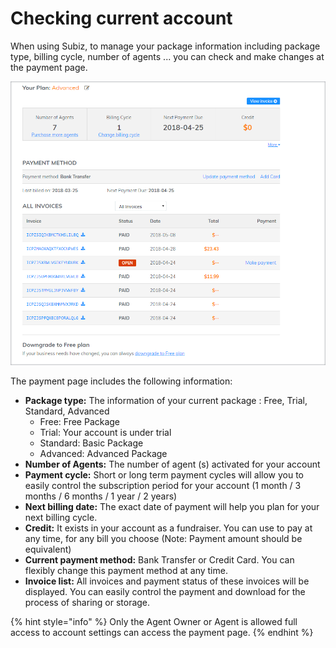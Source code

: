 # Checking current account

When using Subiz, to manage your package information including package type, billing cycle, number of agents ... you can check and make changes at the payment page.

![Payment Page](../.gitbook/assets/payment-page.png)

The payment page includes the following information:

* **Package type:** The information of your current package : Free, Trial, Standard, Advanced
  * Free: Free Package
  * Trial: Your account is under trial
  * Standard: Basic Package
  * Advanced: Advanced Package
* **Number of Agents:** The number of agent \(s\) activated for your account
* **Payment cycle:** Short or long term payment cycles will allow you to easily control the subscription period for your account \(1 month / 3 months / 6 months / 1 year / 2 years\)
* **Next billing date:** The exact date of payment will help you plan for your next billing cycle.
* **Credit:** It exists in your account as a fundraiser. You can use to pay at any time, for any bill you choose \(Note: Payment amount should be equivalent\)
* **Current payment method:** Bank Transfer or Credit Card. You can flexibly change this payment method at any time.
* **Invoice list:** All  invoices and payment status of these invoices will be displayed. You can easily control the payment and download for the process of sharing or storage.

{% hint style="info" %}
Only the Agent Owner or Agent is allowed full access to account settings can access the payment page.
{% endhint %}

